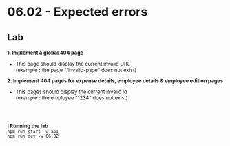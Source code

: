 <!-- .slide: class="exercice" -->

# 06.02 - Expected errors

## Lab

<small>

**1. Implement a global 404 page**

- This page should display the current invalid URL <br/>(example : the page "/invalid-page" does not exist)

**2. Implement 404 pages for expense details, employee details & employee edition pages**

- This pages should display the current invalid id <br/>(example : the employee "1234" does not exist)

<br/> <br/>

**ℹ️ Running the lab**<br/>
`npm run start -w api`<br/>
`npm run dev -w 06.02`

</small>
